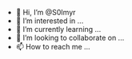 - 👋 Hi, I’m @S0Imyr
- 👀 I’m interested in ...
- 🌱 I’m currently learning ...
- 💞️ I’m looking to collaborate on ...
- 📫 How to reach me ...

<!---
S0Imyr/S0Imyr is a ✨ special ✨ repository because its `README.md` (this file) appears on your GitHub profile.
You can click the Preview link to take a look at your changes.
--->
